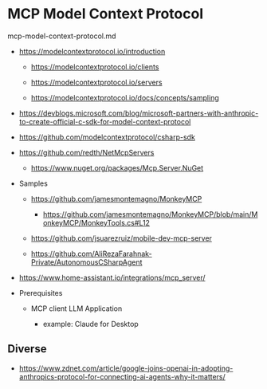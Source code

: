 # MCP Model Context Protocol

mcp-model-context-protocol.md

*   https://modelcontextprotocol.io/introduction

    *   https://modelcontextprotocol.io/clients

    *   https://modelcontextprotocol.io/servers

    *   https://modelcontextprotocol.io/docs/concepts/sampling

*   https://devblogs.microsoft.com/blog/microsoft-partners-with-anthropic-to-create-official-c-sdk-for-model-context-protocol

*   https://github.com/modelcontextprotocol/csharp-sdk

*   https://github.com/redth/NetMcpServers

    *   https://www.nuget.org/packages/Mcp.Server.NuGet

*   Samples

    *   https://github.com/jamesmontemagno/MonkeyMCP

        *   https://github.com/jamesmontemagno/MonkeyMCP/blob/main/MonkeyMCP/MonkeyTools.cs#L12

    *   https://github.com/jsuarezruiz/mobile-dev-mcp-server

    *   https://github.com/AliRezaFarahnak-Private/AutonomousCSharpAgent

*   https://www.home-assistant.io/integrations/mcp_server/

*   Prerequisites

    *   MCP client LLM Application
    
        *   example: Claude for Desktop
    
## Diverse

*   https://www.zdnet.com/article/google-joins-openai-in-adopting-anthropics-protocol-for-connecting-ai-agents-why-it-matters/